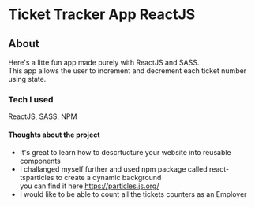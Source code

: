 # Ticket Tracker App ReactJS

## About
Here's a litte fun app made purely with ReactJS and SASS. <br>
This app allows the user to increment and decrement each ticket number using state.

### Tech I used
ReactJS, SASS, NPM

#### Thoughts about the project

- It's great to learn how to descrtucture your website into reusable components
- I challanged myself further and used npm package called react-tsparticles to create a dynamic background
<br>you can find it here https://particles.js.org/ 
- I would like to be able to count all the tickets counters as an Employer

